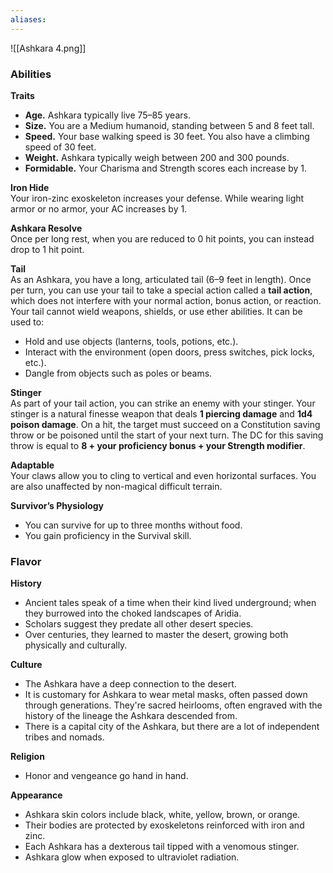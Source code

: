 ```yaml
---
aliases:
---
```

![[Ashkara 4.png]]
### Abilities
**Traits**
- **Age.** Ashkara typically live 75–85 years.
- **Size.** You are a Medium humanoid, standing between 5 and 8 feet tall.
- **Speed.** Your base walking speed is 30 feet. You also have a climbing speed of 30 feet.
- **Weight.** Ashkara typically weigh between 200 and 300 pounds.
- **Formidable.** Your Charisma and Strength scores each increase by 1.

**Iron Hide**  
Your iron-zinc exoskeleton increases your defense. While wearing light armor or no armor, your AC increases by 1.

**Ashkara Resolve**  
Once per long rest, when you are reduced to 0 hit points, you can instead drop to 1 hit point.

**Tail**  
As an Ashkara, you have a long, articulated tail (6–9 feet in length). Once per turn, you can use your tail to take a special action called a **tail action**, which does not interfere with your normal action, bonus action, or reaction. Your tail cannot wield weapons, shields, or use ether abilities. It can be used to:
- Hold and use objects (lanterns, tools, potions, etc.).
- Interact with the environment (open doors, press switches, pick locks, etc.).
- Dangle from objects such as poles or beams.

**Stinger**  
As part of your tail action, you can strike an enemy with your stinger. Your stinger is a natural finesse weapon that deals **1 piercing damage** and **1d4 poison damage**. On a hit, the target must succeed on a Constitution saving throw or be poisoned until the start of your next turn. The DC for this saving throw is equal to **8 + your proficiency bonus + your Strength modifier**.

**Adaptable**  
Your claws allow you to cling to vertical and even horizontal surfaces. You are also unaffected by non-magical difficult terrain.

**Survivor’s Physiology**
- You can survive for up to three months without food.
- You gain proficiency in the Survival skill.

### Flavor
**History**
- Ancient tales speak of a time when their kind lived underground; when they burrowed into the choked landscapes of Aridia. 
- Scholars suggest they predate all other desert species.
- Over centuries, they learned to master the desert, growing both physically and culturally. 

**Culture**
- The Ashkara have a deep connection to the desert.
- It is customary for Ashkara to wear metal masks, often passed down through generations. They're sacred heirlooms, often engraved with the history of the lineage the Ashkara descended from.
 - There is a capital city of the Ashkara, but there are a lot of independent tribes and nomads.

**Religion**
 - Honor and vengeance go hand in hand.

**Appearance**
- Ashkara skin colors include black, white, yellow, brown, or orange.
- Their bodies are protected by exoskeletons reinforced with iron and zinc.
- Each Ashkara has a dexterous tail tipped with a venomous stinger.
- Ashkara glow when exposed to ultraviolet radiation.